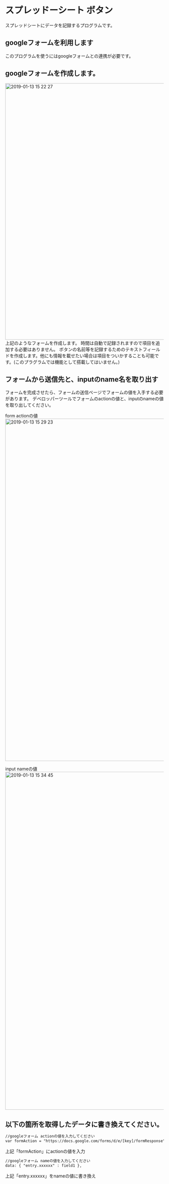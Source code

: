 # スプレッドーシート ボタン
スプレッドシートにデータを記録するプログラムです。
## googleフォームを利用します
このプログラムを使うにはgoogleフォームとの連携が必要です。
## googleフォームを作成します。
<img width="812" alt="2019-01-13 15 22 27" src="https://user-images.githubusercontent.com/28776859/51082270-18574480-1747-11e9-8e91-0fca5b20dccc.png">
上記のようなフォームを作成します。
時間は自動で記録されますので項目を追加する必要はありません。
ボタンの名前等を記録するためのテキストフィールドを作成します。他にも情報を載せたい場合は項目をついかすることも可能です。(このプラグラムでは機能として搭載してはいません。)

## フォームから送信先と、inputのname名を取り出す
フォームを完成させたら、フォームの送信ページでフォームの値を入手する必要があります。
デベロッパーツールでフォームのactionの値と、inputのnameの値を取り出してください。

form actionの値
<img width="1084" alt="2019-01-13 15 29 23" src="https://user-images.githubusercontent.com/28776859/51082334-60c33200-1748-11e9-8483-d87ed10116b9.png">

input nameの値
<img width="1070" alt="2019-01-13 15 34 45" src="https://user-images.githubusercontent.com/28776859/51082365-e941d280-1748-11e9-914e-5c6fd9f98887.png">


## 以下の箇所を取得したデータに書き換えてください。
```html
//googleフォーム actionの値を入力してください
var formAction = "https://docs.google.com/forms/d/e/[key]/formResponse";
``` 
上記「formAction」にactionの値を入力

```html
//googleフォーム nameの値を入力してください
data: { "entry.xxxxxx" : field1 },
``` 
上記「entry.xxxxxx」をnameの値に書き換え


